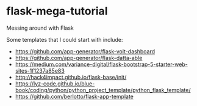 # flask-mega-tutorial
Messing around with Flask

Some templates that I could start with include: 
   - https://github.com/app-generator/flask-volt-dashboard
   - https://github.com/app-generator/flask-datta-able
   - https://medium.com/variance-digital/flask-bootstrap-5-starter-web-sites-1f1237a85e83
   - http://hack4impact.github.io/flask-base/init/
   - https://lyz-code.github.io/blue-book/coding/python/python_project_template/python_flask_template/
   - https://github.com/berlotto/flask-app-template